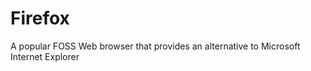 [Title]: # (Firefox)
[Order]: # (41)

# Firefox

A popular FOSS Web browser that provides an alternative to Microsoft Internet Explorer